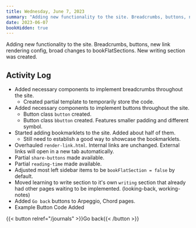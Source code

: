 ```yaml
---
title: Wednesday, June 7, 2023
summary: "Adding new functionality to the site. Breadcrumbs, buttons, new link rendering config, broad changes to bookFlatSections. New writing section was created."
date: 2023-06-07
bookHidden: true
---
```


Adding new functionality to the site. Breadcrumbs, buttons, new link rendering config, broad changes to bookFlatSections. New writing section was created.

## Activity Log

- Added necessary components to implement breadcrumbs throughout the site.
  - Created partial template to temporarily store the code.
- Added necessary components to implement buttons throughout the site.
  - Button class `button` created.
  - Button class `bbutton` created. Features smaller padding and different symbol.
- Started adding bookmarklets to the site. Added about half of them.
  - Still need to establish a good way to showcase the bookmarklets.
- Overhauled `render-link.html`. Internal links are unchanged. External links will open in a new tab automatically.
- Partial `share-buttons` made available.
- Partial `reading-time` made available.
- Adjusted most left sidebar items to be `bookFlatSection = false` by default.
- Moved learning to write section to it's own `writing` section that already had other pages waiting to be implemented. (looking-back, working-notes)
- Added `Go back` buttons to Arpeggio, Chord pages.
- Example Button Code Added

{{< button relref="/journals" >}}Go back{{< /button >}}